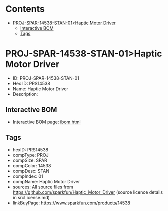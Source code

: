 



Contents
========

* [PROJ-SPAR-14538-STAN-01>Haptic Motor Driver](#proj-spar-14538-stan-01haptic-motor-driver)
	* [Interactive BOM](#interactive-bom)
	* [Tags](#tags)

# PROJ-SPAR-14538-STAN-01>Haptic Motor Driver

- ID: PROJ-SPAR-14538-STAN-01
- Hex ID: PRS14538
- Name: Haptic Motor Driver
- Description: 

## Interactive BOM

- Interactive BOM page: [ibom.html](kicad/bom/ibom.html)

## Tags

- hexID: PRS14538
- oompType: PROJ
- oompSize: SPAR
- oompColor: 14538
- oompDesc: STAN
- oompIndex: 01
- oompName: Haptic Motor Driver
- sources: All source files from https://github.com/sparkfun/Haptic_Motor_Driver (source licence details in srcLicense.md)
- linkBuyPage: https://www.sparkfun.com/products/14538
